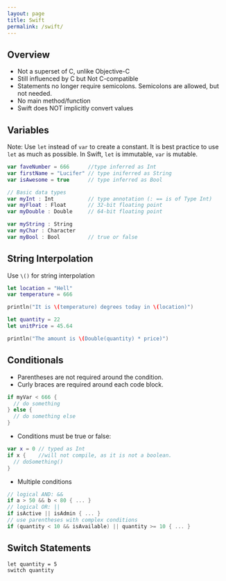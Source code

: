 ```yaml
---
layout: page
title: Swift
permalink: /swift/
---
```


## Overview

* Not a superset of C, unlike Objective-C
* Still influenced by C but Not C-compatible
* Statements no longer require semicolons. Semicolons are allowed, but not needed.
* No main method/function
* Swift does NOT implicitly convert values

## Variables
Note: Use `let` instead of `var` to create a constant. It is best practice to use `let` as much as possible. In Swift, `let` is immutable, `var` is mutable.

```swift
var faveNumber = 666      //type inferred as Int
var firstName = "Lucifer" // type iniferred as String
var isAwesome = true      // type inferred as Bool

// Basic data types
var myInt : Int           // type annotation (: == is of Type Int)
var myFloat : Float       // 32-bit floating point
var myDouble : Double     // 64-bit floating point

var myString : String
var myChar : Character
var myBool : Bool         // true or false
```

## String Interpolation
Use `\()` for string interpolation

```swift
let location = "Hell"
var temperature = 666

println("It is \(temperature) degrees today in \(location)")

let quantity = 22
let unitPrice = 45.64

println("The amount is \(Double(quantity) * price)")
```

## Conditionals
* Parentheses are not required around the condition.
* Curly braces are required around each code block.
```swift
if myVar < 666 {
  // do something
} else {
  // do something else
}
```
* Conditions must be true or false:
```swift
var x = 0 // typed as Int
if x {    //will not compile, as it is not a boolean.
  // doSomething()
}
```
* Multiple conditions
```swift
// logical AND: &&
if a > 50 && b < 80 { ... }
// logical OR: ||
if isActive || isAdmin { ... }
// use parentheses with complex conditions
if (quantity < 10 && isAvailable) || quantity >= 10 { ... }
```

## Switch Statements

```switch
let quantity = 5
switch quantity
```
